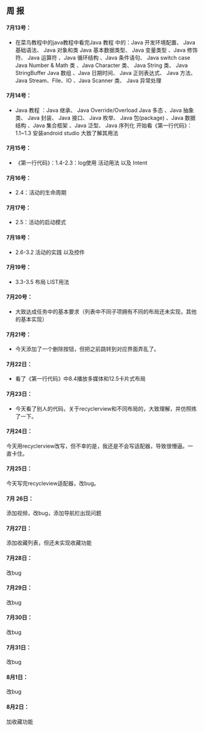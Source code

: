 ## 周  报  
#### 7月13号：
* 在菜鸟教程中的java教程中看完Java 教程 中的：Java 开发环境配置、 Java 基础语法、 Java 对象和类 Java 基本数据类型、 Java 变量类型 、Java 修饰符、 Java 运算符 、Java 循环结构 、Java 条件语句、 Java switch case Java Number & Math 类 、Java Character 类、 Java String 类、 Java StringBuffer Java 数组 、Java 日期时间、 Java 正则表达式、 Java 方法、 Java Stream、File、IO 、Java Scanner 类、 Java 异常处理  

#### 7月14号：
* Java 教程 ：Java 继承、 Java Override/Overload Java 多态 、Java 抽象类、 Java 封装、 Java 接口、 Java 枚举、 Java 包(package) 、Java 数据结构 、Java 集合框架 、Java 泛型、 Java 序列化 开始看《第一行代码》：1.1~1.3  安装android studio 大致了解其用法  

#### 7月15号：
* 《第一行代码》：1.4-2.3：log使用 活动用法 以及 Intent  

#### 7月16号：
* 2.4：活动的生命周期  

#### 7月17号：
* 2.5：活动的启动模式  

#### 7月18号：
* 2.6-3.2  活动的实践 以及控件  

#### 7月19号：
* 3.3-3.5  布局  LIST用法   
#### 7月20号：
* 大致达成任务中的基本要求（列表中不同子项拥有不同的布局还未实现，其他的基本实现） 
#### 7月21号： 
* 今天添加了一个删除按钮，但把之前跳转到对应界面弄乱了。
#### 7月22日：  
* 看了《第一行代码》中8.4播放多媒体和12.5卡片式布局
#### 7月23日：
* 今天看了别人的代码，关于recyclerview和不同布局的，大致理解，并仿照练了一下。  
#### 7月24日：   
今天用recyclerview改写，但不幸的是，我还是不会写适配器，导致很懵逼。一直卡住。
####  7月25日：  
今天写完recycleview适配器，改bug。

#### 7月 26日：

添加视频，改bug，添加导航栏出现问题
#### 7月27日：

添加收藏列表，但还未实现收藏功能


#### 7月28日：

改bug


#### 7月29日：
改bug


#### 7月30日：
改bug


#### 7月31日：
改bug


#### 8月1日：
改bug


#### 8月2日：

加收藏功能

